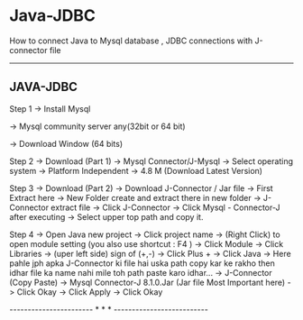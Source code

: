 # Java-JDBC
How to connect Java to Mysql database , JDBC connections with J-connector file


---------------------------
JAVA-JDBC
---------------------------
Step 1
-> Install Mysql

-> Mysql community server any(32bit or 64 bit)

-> Download Window (64 bits)


Step 2
-> Download (Part 1)
-> Mysql Connector/J-Mysql
-> Select operating system
-> Platform Independent
-> 4.8 M (Download Latest Version)

Step 3
-> Download (Part 2)
-> Download J-Connector / Jar file
-> First Extract here
-> New Folder create and extract there in new folder 
-> J-Connector extract file
-> Click J-Connector
-> Click Mysql - Connector-J after executing 
-> Select upper top path and copy it.

Step 4
-> Open Java new project
-> Click project name
-> (Right Click) to open module setting (you also use shortcut : F4 )
-> Click Module
-> Click Libraries
-> (uper left side) sign of (+,-)
-> Click Plus +
-> Click Java
-> Here pahle jph apka J-Connector ki file hai uska path copy kar ke rakho then idhar file ka name nahi mile toh path paste karo idhar...
-> J-Connector (Copy Paste)
-> Mysql Connector-J 8.1.0.Jar   (Jar file Most Important here)
-> Click Okay
-> Click Apply
-> Click Okay

----------------------- * * * --------------------------

